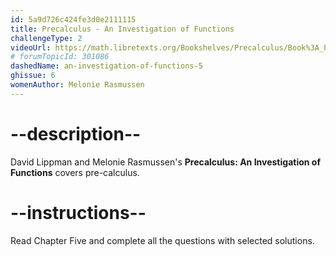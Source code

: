 ```yaml
---
id: 5a9d726c424fe3d0e2111115
title: Precalculus - An Investigation of Functions
challengeType: 2
videoUrl: https://math.libretexts.org/Bookshelves/Precalculus/Book%3A_Precalculus__An_Investigation_of_Functions_(Lippman_and_Rasmussen)
# forumTopicId: 301086
dashedName: an-investigation-of-functions-5
ghissue: 6
womenAuthor: Melonie Rasmussen 
---
```


# --description--

David Lippman and Melonie Rasmussen's __Precalculus: An Investigation of Functions__ covers pre-calculus.

# --instructions--

Read Chapter Five and complete all the questions with selected solutions.